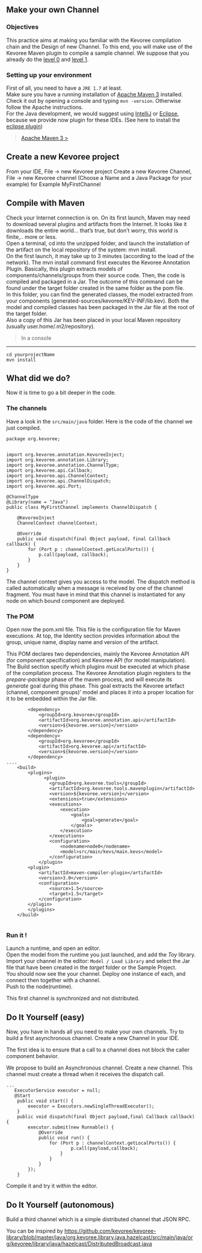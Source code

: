 Make your own Channel
---------------

### Objectives
This practice aims at making you familiar with the Kevoree compilation chain and the Design of new Channel. To this end, you will make use of the Kevoree Maven plugin to compile a sample  channel. We suppose that you already do the [level 0](http://kevoree.org/practices/level0/) and [level 1](http://kevoree.org/practices/level1/).

### Setting up your environment
First of all, you need to have a `JRE 1.7` at least.    
Make sure you have a running installation of [Apache Maven 3](http://maven.apache.org/download.cgi) installed. Check it out by opening a console and typing `mvn -version`. Otherwise follow the Apache instructions.    
For the Java development, we would suggest using [IntelliJ](http://www.jetbrains.com/idea/download/index.html) or [Eclipse](https://eclipse.org), because we provide now plugin for these IDEs.  (See here to install the [eclipse plugin](https://github.com/kevoree/kevoree-eclipse-plugin/))


> [Apache Maven 3 >](http://maven.apache.org/download.cgi)    


Create a new Kevoree project
---------------
From your IDE,  File -> new Kevoree project
Create a new Kevoree Channel,  File -> new Kevoree channel (Choose a Name and a Java Package for your example) for Example MyFirstChannel


Compile with Maven
---------------

Check your Internet connection is on. On its first launch, Maven may need to download several plugins and artifacts from the Internet. It looks like it downloads the entire world... that’s true, but don’t worry, this world is finite,.. more or less.   
Open a terminal, cd into the unzipped folder, and launch the installation of the artifact on the local repository of the system: mvn install.    
On the first launch, it may take up to 3 minutes (according to the load of the network). The mvn install command first executes the Kevoree Annotation Plugin. Basically, this plugin 
extracts models of components/channels/groups from their source code. Then, the code is compiled and packaged in a Jar.
The outcome of this command can be found under the target folder created in the same folder as the pom file.   
In this folder, you can find the generated classes, the model extracted from your components (generated-sources/kevoree/KEV-INF/lib.kev). Both the model and compiled classes has been packaged in the Jar file at the root of the target folder.   
Also a copy of this Jar has been placed in your local Maven repository (usually user.home/.m2/repository).

>In a console   
***************
```
cd yourprojectName
mvn install
```


What did we do?
---------------

Now it is time to go a bit deeper in the code.   

### The channels

Have a look in the `src/main/java` folder. Here is the code of the channel we just compiled. 

```
package org.kevoree;


import org.kevoree.annotation.KevoreeInject;
import org.kevoree.annotation.Library;
import org.kevoree.annotation.ChannelType;
import org.kevoree.api.Callback;
import org.kevoree.api.ChannelContext;
import org.kevoree.api.ChannelDispatch;
import org.kevoree.api.Port;

@ChannelType
@Library(name = "Java")
public class MyFirstChannel implements ChannelDispatch {

    @KevoreeInject
    ChannelContext channelContext;

    @Override
    public void dispatch(final Object payload, final Callback callback) {
        for (Port p : channelContext.getLocalPorts()) {
            p.call(payload, callback);
        }
	}
}    

```

The channel context gives you access to the model. The dispatch method is called automatically when a message is received by one of the channel fragment. You must have in mind that this channel is instantiated for any node on which bound component are deployed. 


### The POM

Open now the pom.xml file. This file is the configuration file for Maven executions.
At top, the Identity section provides information about the group, unique name, display name and version of the artifact.   

This POM declares two dependencies, mainly the Kevoree Annotation API (for component specification) and Kevoree API (for model manipulation).   
The Build section specify which plugins must be executed at which phase of the compilation process. The Kevoree Annotation plugin registers to the *prepare-package* phase of the maven process, and will execute its *generate* goal during this phase. This goal extracts the Kevoree artefact (channel, component groups)’ model and places it into a proper location for it to be embedded within the Jar file.

```
        <dependency>
            <groupId>org.kevoree</groupId>
            <artifactId>org.kevoree.annotation.api</artifactId>
            <version>${kevoree.version}</version>
        </dependency>
        <dependency>
            <groupId>org.kevoree</groupId>
            <artifactId>org.kevoree.api</artifactId>
            <version>${kevoree.version}</version>
        </dependency>
....
	<build>
		<plugins>
		      <plugin>
                <groupId>org.kevoree.tools</groupId>
                <artifactId>org.kevoree.tools.mavenplugin</artifactId>
                <version>${kevoree.version}</version>
                <extensions>true</extensions>
                <executions>
                    <execution>
                        <goals>
                            <goal>generate</goal>
                        </goals>
                    </execution>
                </executions>
                <configuration>
                    <nodename>node0</nodename>
                    <model>src/main/kevs/main.kevs</model>
                </configuration>
            </plugin>
		<plugin>
			<artifactId>maven-compiler-plugin</artifactId>
			<version>3.0</version>
			<configuration>
				<source>1.5</source>
				<target>1.5</target>
			</configuration>
		</plugin>
		</plugins>
	</build>


```


### Run it !
Launch a runtime, and open an editor.   
Open the model from the runtime you just launched, and add the *Toy* library.   
Import your channel in the editor: `Model / Load Library` and select the Jar file that have been created in the *target* folder or the Sample Project.   
You should now see the your channel. Deploy one instance of each, and connect then together with a channel.   
Push to the node(runtime).


This first channel is synchronized and not distributed.

Do It Yourself  (easy)
---------------


Now, you have in hands all you need to make your own channels.
Try to build a first asynchronous channel. Create a new Channel in your IDE. 


The first idea is to ensure that a call to a channel does not block the caller component behavior. 

We propose to build an Asynchronous channel. Create a new channel. This channel must create a thread when it receives the dispatch call.


```
...
   ExecutorService executor = null;
   @Start
    public void start() {
        executor = Executors.newSingleThreadExecutor();
    }
    public void dispatch(final Object payload,final Callback callback) {
        executor.submit(new Runnable() {
            @Override
            public void run() {
                for (Port p : channelContext.getLocalPorts()) {
                        p.call(payload,callback);
                    }
                }
            }
        });
    }

```

Compile it and try it within the editor. 


Do It Yourself (autonomous)
---------------


Build a third channel which is a simple distributed channel that JSON RPC. 

You can be inspired by https://github.com/kevoree/kevoree-library/blob/master/java/org.kevoree.library.java.hazelcast/src/main/java/org/kevoree/library/java/hazelcast/DistributedBroadcast.java






